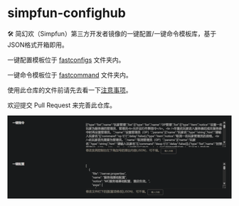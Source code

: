 # simpfun-confighub

🛠️ 简幻欢（Simpfun）第三方开发者镜像的一键配置/一键命令模板库，基于JSON格式开箱即用。

一键配置模板位于 [fastconfigs](fastconfig) 文件夹内。

一键命令模板位于 [fastcommand](fastcommand) 文件夹内。

使用此仓库的文件前请先去看一下[注意事项](注意事项.md)。

欢迎提交 Pull Request 来完善此仓库。

![1](./image/eg1.png)